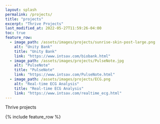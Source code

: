 ```yaml
---
layout: splash
permalink: /projects/
title: "projects"
excerpt: "Thrive Projects"
last_modified_at: 2022-05-27T11:59:26-04:00
toc: true
feature_row:
  - image_path: /assets/images/projects/sunrise-skin-post-large.png
    alt: "Unity Bank"
    title: "Unity Bank"
    link: "https://www.intsav.com/biobank.html"
  - image_path: /assets/images/projects/PulseNote.jpg
    alt: "PulseNote"
    title: "PulseNote"
    link: "https://www.intsav.com/PulseNote.html"
  - image_path: /assets/images/projects/ECG.png
    alt: "Real-time ECG Analysis"
    title: "Real-time ECG Analysis"
    link: "https://www.intsav.com/realtime_ecg.html"
---
```


Thrive projects


{% include feature_row %}
